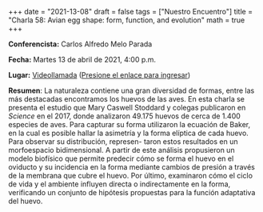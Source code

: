 +++
date      = "2021-13-08"
draft     = false
tags      = ["Nuestro Encuentro"]
title     = "Charla 58: Avian egg shape: form, function, and evolution"
math      = true
+++

**Conferencista:** Carlos Alfredo Melo Parada

**Fecha:** Martes 13 de abril de 2021, 4:00 p.m.

**Lugar:** [Videollamada](https://meet.google.com/izy-pzig-pbf)  ([Presione el enlace para ingresar](https://meet.google.com/izy-pzig-pbf))

**Resumen**: La naturaleza contiene una gran diversidad de formas, entre las más destacadas encontramos los huevos de las aves. En esta charla se presenta el estudio que Mary Caswell Stoddard y colegas publicaron en *Science* en el 2017, donde analizaron 49.175 huevos de cerca de 1.400 especies de aves. Para capturar su forma utilizaron la ecuación de Baker, en la cual es posible hallar la asimetría y la forma elíptica de cada huevo. Para observar su distribución, represen- taron estos resultados en un morfoespacio bidimensional. A partir de este análisis propusieron un modelo biofísico que permite predecir cómo se forma el huevo en el oviducto y su incidencia en la forma mediante cambios de presión a través de la membrana que cubre el huevo. Por último, examinaron cómo el ciclo de vida y el ambiente influyen directa o indirectamente en la forma, verificando un conjunto de hipótesis propuestas para la función adaptativa del huevo.
